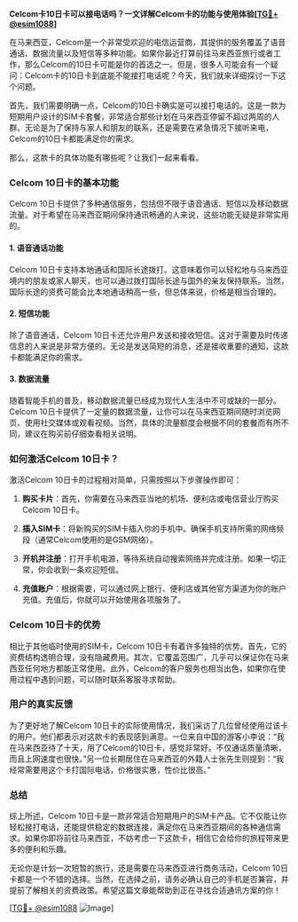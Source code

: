 **Celcom卡10日卡可以接电话吗？一文详解Celcom卡的功能与使用体验[[TG💪+ @esim1088](https://t.me/s/esim1088)]**

在马来西亚，Celcom是一个非常受欢迎的电信运营商，其提供的服务覆盖了语音通话、数据流量以及短信等多种功能。如果你最近打算前往马来西亚旅行或者工作，那么Celcom的10日卡可能是你的首选之一。但是，很多人可能会有一个疑问：Celcom卡的10日卡到底能不能接打电话呢？今天，我们就来详细探讨一下这个问题。

首先，我们需要明确一点，Celcom的10日卡确实是可以接打电话的。这是一款为短期用户设计的SIM卡套餐，非常适合那些计划在马来西亚停留不超过两周的人群。无论是为了保持与家人和朋友的联系，还是需要在紧急情况下接听来电，Celcom的10日卡都能满足你的需求。

那么，这款卡的具体功能有哪些呢？让我们一起来看看。

### Celcom 10日卡的基本功能

Celcom 10日卡提供了多种通信服务，包括但不限于语音通话、短信以及移动数据流量。对于希望在马来西亚期间保持通讯畅通的人来说，这些功能无疑是非常实用的。

#### 1. 语音通话功能
Celcom 10日卡支持本地通话和国际长途拨打。这意味着你可以轻松地与马来西亚境内的朋友或家人聊天，也可以通过拨打国际长途与国外的亲友保持联系。当然，国际长途的资费可能会比本地通话稍高一些，但总体来说，价格是相当合理的。

#### 2. 短信功能
除了语音通话，Celcom 10日卡还允许用户发送和接收短信。这对于需要及时传递信息的人来说是非常方便的。无论是发送简短的消息，还是接收重要的通知，这款卡都能满足你的需求。

#### 3. 数据流量
随着智能手机的普及，移动数据流量已经成为现代人生活中不可或缺的一部分。Celcom 10日卡提供了一定量的数据流量，让你可以在马来西亚期间随时浏览网页、使用社交媒体或观看视频。当然，具体的流量额度会根据不同的套餐而有所不同，建议在购买前仔细查看相关说明。

### 如何激活Celcom 10日卡？

激活Celcom 10日卡的过程相对简单，只需按照以下步骤操作即可：

1. **购买卡片**：首先，你需要在马来西亚当地的机场、便利店或电信营业厅购买Celcom 10日卡。
   
2. **插入SIM卡**：将新购买的SIM卡插入你的手机中。确保手机支持所需的网络频段（通常Celcom使用的是GSM网络）。

3. **开机并注册**：打开手机电源，等待系统自动搜索网络并完成注册。如果一切正常，你会收到一条欢迎短信。

4. **充值账户**：根据需要，可以通过网上银行、便利店或其他官方渠道为你的账户充值。充值后，你就可以开始使用各项服务了。

### Celcom 10日卡的优势

相比于其他临时使用的SIM卡，Celcom 10日卡有着许多独特的优势。首先，它的资费结构透明合理，没有隐藏费用。其次，它覆盖范围广，几乎可以保证你在马来西亚任何地方都能正常使用。此外，Celcom的客户服务也相当出色，如果你在使用过程中遇到问题，可以随时联系客服寻求帮助。

### 用户的真实反馈

为了更好地了解Celcom 10日卡的实际使用情况，我们采访了几位曾经使用过该卡的用户。他们都表示对这款卡的表现感到满意。一位来自中国的游客小李说：“我在马来西亚待了十天，用了Celcom的10日卡，感觉非常好。不仅通话质量清晰，而且上网速度也很快。”另一位长期居住在马来西亚的外籍人士张先生则提到：“我经常需要用这个卡打国际电话，价格很实惠，性价比很高。”

### 总结

综上所述，Celcom 10日卡是一款非常适合短期用户的SIM卡产品。它不仅能让你轻松接打电话，还能提供稳定的数据连接，满足你在马来西亚期间的各种通信需求。如果你即将前往马来西亚，不妨考虑一下这款卡，相信它会给你的旅程带来更多的便利和乐趣。

无论你是计划一次短暂的旅行，还是需要在马来西亚进行商务活动，Celcom 10日卡都是一个不错的选择。当然，在选择之前，请务必确认自己的手机是否兼容，并提前了解相关的资费政策。希望这篇文章能帮助到正在寻找合适通讯方案的你！

[[TG💪+ @esim1088](https://t.me/s/esim1088) ![Image](https://i.postimg.cc/4NQfJmqS/Snipaste-2025-05-13-00-14-12.png)]